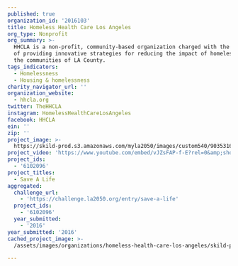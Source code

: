 ```yaml
---
published: true
organization_id: '2016103'
title: Homeless Health Care Los Angeles
org_type: Nonprofit
org_summary: >-
  HHCLA is a non-profit, community-based organization charged with the mission
  of providing innovative strategies for reducing the impact of homelessness in
  the communities of LA County.
tags_indicators:
  - Homelessness
  - Housing & homelessness
charity_navigator_url: ''
organization_website:
  - hhcla.org
twitter: TheHHCLA
instagram: HomelessHealthCareLosAngeles
facebook: HHCLA
ein: ''
zip: ''
project_image: >-
  https://skild-prod.s3.amazonaws.com/myla2050/images/custom540/9035316643741-team90.jpg
project_video: 'https://www.youtube.com/embed/vJZsFAP-f-E?rel=0&amp;showinfo=0'
project_ids:
  - '6102096'
project_titles:
  - Save A Life
aggregated:
  challenge_url:
    - 'https://challenge.la2050.org/entry/save-a-life'
  project_ids:
    - '6102096'
  year_submitted:
    - '2016'
year_submitted: '2016'
cached_project_image: >-
  /assets/images/organizations/homeless-health-care-los-angeles/skild-prod.s3.amazonaws.com/myla2050/images/custom540/9035316643741-team90.jpg

---
```

